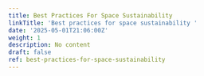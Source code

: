 ```yaml
---
title: Best Practices For Space Sustainability
linkTitle: 'Best practices for space sustainability '
date: '2025-05-01T21:06:00Z'
weight: 1
description: No content
draft: false
ref: best-practices-for-space-sustainability
---
```


